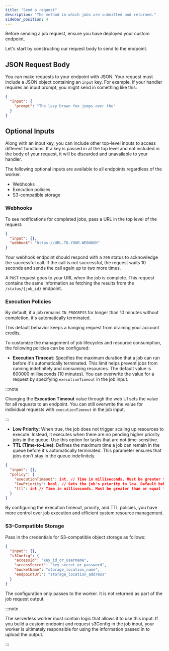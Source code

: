 ```yaml
---
title: "Send a request"
description: "The method in which jobs are submitted and returned."
sidebar_position: 4
---
```


Before sending a job request, ensure you have deployed your custom endpoint.

Let's start by constructing our request body to send to the endpoint.

## JSON Request Body

You can make requests to your endpoint with JSON. Your request must include a JSON object containing an `input` key. For example, if your handler requires an input prompt, you might send in something like this:

```json
{
  "input": {
    "prompt": "The lazy brown fox jumps over the"
  }
}
```

## Optional Inputs

Along with an input key, you can include other top-level inputs to access different functions. If a key is passed in at the top level and not included in the body of your request, it will be discarded and unavailable to your handler.

The following optional inputs are available to all endpoints regardless of the worker.

- Webhooks
- Execution policies
- S3-compatible storage

### Webhooks

To see notifications for completed jobs, pass a URL in the top level of the request:

```json
{
  "input": {},
  "webhook": "https://URL.TO.YOUR.WEBHOOK"
}
```

Your webhook endpoint should respond with a `200` status to acknowledge the successful call. If the call is not successful, the request waits 10 seconds and sends the call again up to two more times.

A `POST` request goes to your URL when the job is complete. This request contains the same information as fetching the results from the `/status/{job_id}` endpoint.

### Execution Policies

By default, if a job remains `IN_PROGRESS` for longer than 10 minutes without completion, it's automatically terminated.

This default behavior keeps a hanging request from draining your account credits.

To customize the management of job lifecycles and resource consumption, the following policies can be configured:

- **Execution Timeout**: Specifies the maximum duration that a job can run before it's automatically terminated. This limit helps prevent jobs from running indefinitely and consuming resources. The default value is 600000 milliseconds (10 minutes). You can overwrite the value for a request by specifying `executionTimeout` in the job input.

:::note

Changing the **Execution Timeout** value through the web UI sets the value for all requests to an endpoint. You can still overwrite the value for individual requests with `executionTimeout` in the job input.

:::

- **Low Priority**: When true, the job does not trigger scaling up resources to execute. Instead, it executes when there are no pending higher priority jobs in the queue. Use this option for tasks that are not time-sensitive.
- **TTL (Time-to-Live)**: Defines the maximum time a job can remain in the queue before it's automatically terminated. This parameter ensures that jobs don't stay in the queue indefinitely.

```json
{
  "input": {},
  "policy": {
    "executionTimeout": int, // Time in milliseconds. Must be greater than 5 seconds. Default is 10 minutes.
    "lowPriority": bool, // Sets the job's priority to low. Default behavior escalates to high under certain conditions.
    "ttl": int // Time in milliseconds. Must be greater than or equal to 10 seconds. Default is 24 hours. Maximum is one week.
  }
}
```

By configuring the execution timeout, priority, and TTL policies, you have more control over job execution and efficient system resource management.

### S3-Compatible Storage

Pass in the credentials for S3-compatible object storage as follows:

```json
{
  "input": {},
  "s3Config": {
    "accessId": "key_id_or_username",
    "accessSecret": "key_secret_or_password",
    "bucketName": "storage_location_name",
    "endpointUrl": "storage_location_address"
  }
}
```

The configuration only passes to the worker. It is not returned as part of the job request output.

:::note

The serverless worker must contain logic that allows it to use this input. If you build a custom endpoint and request s3Config in the job input, your worker is ultimately responsible for using the information passed in to upload the output.

:::
